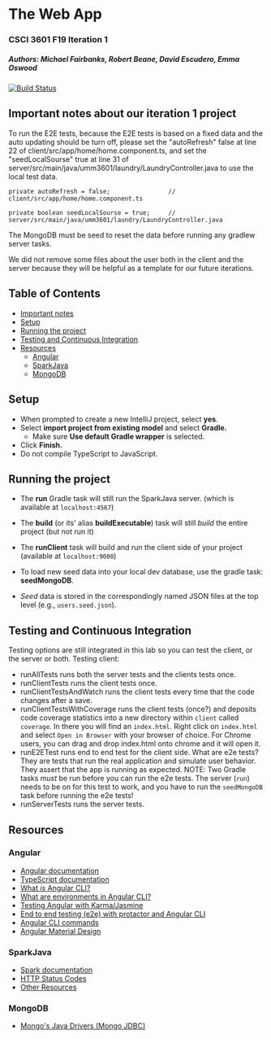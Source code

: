 # The Web App
### CSCI 3601 F19 Iteration 1
##### Authors: Michael Fairbanks, Robert Beane, David Escudero, Emma Oswood

[![Build Status](https://travis-ci.org/UMM-CSci-3601-F19/iteration-2-spooky-scary-skeletons.svg?branch=master)](https://travis-ci.org/UMM-CSci-3601-F19/iteration-2-spooky-scary-skeletons)

## Important notes about our iteration 1 project
To run the E2E tests, because the E2E tests is based on a fixed data and the auto updating should be turn off, please set the "autoRefresh" false at line 22 of client/src/app/home/home.component.ts, and set the "seedLocalSourse" true at line 31 of server/src/main/java/umm3601/laundry/LaundryController.java to use the local test data. 

```{java}
private autoRefresh = false;                // client/src/app/home/home.component.ts
```
```{java}
private boolean seedLocalSourse = true;     // server/src/main/java/umm3601/laundry/LaundryController.java
```

The MongoDB must be seed to reset the data before running any gradlew server tasks.

We did not remove some files about the user both in the client and the server because they will be helpful as a template for our future iterations.

<!-- TOC depthFrom:1 depthTo:5 withLinks:1 updateOnSave:1 orderedList:0 -->
## Table of Contents
- [Important notes](#important-notes-about-our-iteration-1-project)
- [Setup](#setup)
- [Running the project](#running-the-project)
- [Testing and Continuous Integration](#testing-and-continuous-integration)
- [Resources](#resources)
	- [Angular](#angular)
	- [SparkJava](#sparkjava)
	- [MongoDB](#mongodb)

<!-- /TOC -->

## Setup

- When prompted to create a new IntelliJ project, select **yes**.
- Select **import project from existing model** and select **Gradle.**
  - Make sure **Use default Gradle wrapper** is selected.
- Click **Finish.**
- Do not compile TypeScript to JavaScript.

## Running the project

- The **run** Gradle task will still run the SparkJava server.
(which is available at ``localhost:4567``)
- The **build** (or its' alias **buildExecutable**) task will still _build_ the entire project (but not run it)
- The **runClient** task will build and run the client side of your project (available at ``localhost:9000``)

- To load new seed data into your local dev database, use the gradle task:
**seedMongoDB**.
- *Seed* data is stored in the correspondingly named JSON files at the top
level (e.g., `users.seed.json`).

## Testing and Continuous Integration

Testing options are still integrated in this lab so you can test the client, or the server or both.
Testing client:
* runAllTests runs both the server tests and the clients tests once.
* runClientTests runs the client tests once.
* runClientTestsAndWatch runs the client tests every time that the code changes after a save.
* runClientTestsWithCoverage runs the client tests (once?) and deposits code coverage statistics into a new directory within `client` called `coverage`. In there you will find an `index.html`. Right click on `index.html` and select `Open in Browser` with your browser of choice. For Chrome users, you can drag and drop index.html onto chrome and it will open it.  
* runE2ETest runs end to end test for the client side. What are e2e tests? They are tests that run the real application and simulate user behavior. They assert that the app is running as expected. NOTE: Two Gradle tasks _must_ be run before you can run the e2e tests.
The server (`run`) needs to be on for this test to work, and you have to
run the `seedMongoDB` task before running the e2e tests!
* runServerTests runs the server tests.

## Resources
### Angular
- [Angular documentation][angular]
- [TypeScript documentation][typescript-doc]
- [What _is_ Angular CLI?][angular-cli]
- [What are environments in Angular CLI?][environments]
- [Testing Angular with Karma/Jasmine][angular5-karma-jasmine]
- [End to end testing (e2e) with protactor and Angular CLI][e2e-testing]
- [Angular CLI commands](https://github.com/angular/angular-cli/wiki)
- [Angular Material Design][angular-md]

### SparkJava
- [Spark documentation][spark-documentation]
- [HTTP Status Codes][status-codes]
- [Other Resources][lab2]

### MongoDB
- [Mongo's Java Drivers (Mongo JDBC)][mongo-jdbc]

[angular-md]: https://material.angular.io/
[angular-cli]: https://angular.io/cli
[typescript-doc]: https://www.typescriptlang.org/docs/home.html
[angular]: https://angular.io/docs
[angular5-karma-jasmine]: https://codecraft.tv/courses/angular/unit-testing/jasmine-and-karma/
[e2e-testing]: https://coryrylan.com/blog/introduction-to-e2e-testing-with-the-angular-cli-and-protractor
[environments]: http://tattoocoder.com/angular-cli-using-the-environment-option/
[bootstrap]: https://getbootstrap.com/components/
[spark-documentation]: http://sparkjava.com/documentation.html
[status-codes]: https://en.wikipedia.org/wiki/List_of_HTTP_status_codes
[lab2]: https://github.com/UMM-CSci-3601/3601-lab2_client-server/blob/master/README.md#resources
[mongo-jdbc]: https://docs.mongodb.com/ecosystem/drivers/java/
[travis]: https://travis-ci.org/
